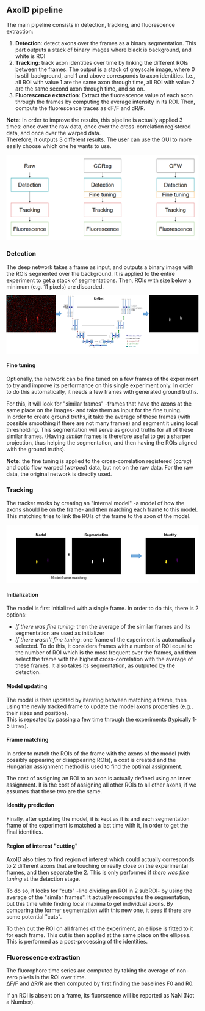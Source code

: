 ## AxoID pipeline
The main pipeline consists in detection, tracking, and fluorescence extraction:
  1. **Detection**: detect axons over the frames as a binary segmentation. This part outputs a stack of binary images where black is background, and white is ROI
  2. **Tracking**: track axon identities over time by linking the different ROIs between the frames. The output is a stack of greyscale image, where 0 is still background, and 1 and above corresponds to axon identities. I.e., all ROI with value 1 are the same axon through time, all ROI with value 2 are the same second axon through time, and so on.
  3. **Fluorescence extraction**: Extract the fluorescence value of each axon through the frames by computing the average intensity in its ROI. Then, compute the fluorescence traces as dF/F and dR/R.

**Note:** In order to improve the results, this pipeline is actually applied 3 times: once over the raw data, once over the cross-correlation registered data, and once over the warped data.  
Therefore, it outputs 3 different results. The user can use the GUI to more easily choose which one he wants to use.

![](../images/pipeline.png "AxoID pipeline")

### Detection
The deep network takes a frame as input, and outputs a binary image with the ROIs segmented over the background.
It is applied to the entire experiment to get a stack of segmentations. Then, ROIs with size below a minimum (e.g. 11 pixels) are discarded.

![](../images/detection.png "Deep network detection")

#### Fine tuning 
Optionally, the network can be fine tuned on a few frames of the experiment to try and improve its performance on this single experiment only. In order to do this automatically, it needs a few frames with generated ground truths.

For this, it will look for "similar frames" -frames that have the axons at the same place on the images- and take them as input for the fine tuning.  
In order to create ground truths, it take the average of these frames (with possible smoothing if there are not many frames) and segment it using local thresholding. This segmentation will serve as ground truths for all of these similar frames. (Having *similar* frames is therefore useful to get a sharper projection, thus helping the segmentation, and then having the ROIs aligned with the ground truths).

**Note:** the fine tuning is applied to the cross-correlation registered (*ccreg*) and optic flow warped (*warped*) data, but not on the raw data. For the raw data, the original network is directly used.

### Tracking
The tracker works by creating an "internal model" -a model of how the axons should be on the frame- and then matching each frame to this model. This matching tries to link the ROIs of the frame to the axon of the model.  

![](../images/tracking.png "Internal model tracking")

#### Initialization
The model is first initialized with a single frame. In order to do this, there is 2 options:
  * *If there was fine tuning:* then the average of the similar frames and its segmentation are used as initializer
  * *If there wasn't fine tuning*: one frame of the experiment is automatically selected. To do this, it considers frames with a number of ROI equal to the number of ROI which is the most frequent over the frames, and then select the frame with the highest cross-correlation with the average of these frames. It also takes its segmentation, as outputed by the detection.

#### Model updating
The model is then updated by iterating between matching a frame, then using the newly tracked frame to update the model axons properties (e.g., their sizes and position).  
This is repeated by passing a few time through the experiments (typically 1-5 times).

#### Frame matching
In order to match the ROIs of the frame with the axons of the model (with possibly appearing or disappearing ROIs), a cost is created and the Hungarian assignment method is used to find the optimal assignment.

The cost of assigning an ROI to an axon is actually defined using an inner assignment. It is the cost of assigning all other ROIs to all other axons, if we assumes that these two are the same.

#### Identity prediction
Finally, after updating the model, it is kept as it is and each segmentation frame of the experiment is matched a last time with it, in order to get the final identities.

#### Region of interest "cutting"
AxoID also tries to find region of interest which could actually corresponds to 2 different axons that are touching or really close on the experimental frames, and then separate the 2. This is only performed if *there was fine tuning* at the detection stage.

To do so, it looks for "cuts" -line dividing an ROI in 2 subROI- by using the average of the "similar frames". It actually recomputes the segmentation, but this time while finding local maxima to get individual axons. By comparing the former segmentation with this new one, it sees if there are some potential "cuts".

To then cut the ROI on all frames of the experiment, an ellipse is fitted to it for each frame. This cut is then applied at the same place on the ellipses. This is performed as a post-processing of the identities.

### Fluorescence extraction
The fluorophore time series are computed by taking the average of non-zero pixels in the ROI over time.  
ΔF/F and ΔR/R are then computed by first finding the baselines F0 and R0.

If an ROI is absent on a frame, its fluorscence will be reported as NaN (Not a Number).
